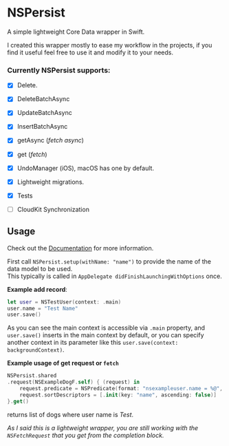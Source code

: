 # NSPersist

A simple lightweight Core Data wrapper in Swift.

I created this wrapper mostly to ease my workflow in the projects, if you find it useful feel free to use it and modify it to your needs.

### Currently NSPersist supports:
- [x] Delete. 
- [x] DeleteBatchAsync
- [x] UpdateBatchAsync
- [x] InsertBatchAsync
- [x] getAsync (*fetch async*)
- [x] get (*fetch*)
- [x] UndoManager (iOS), macOS has one by default.
- [x] Lightweight migrations.
- [x] Tests
- [ ] CloudKit Synchronization


## Usage

Check out the [Documentation](https://martinstamenkovski.github.io/NSPersist/) for more information.

First call `NSPersist.setup(withName: "name")` to provide the name of the data model to be used.  
This typically is called in `AppDelegate didFinishLaunchingWithOptions` once.

**Example add record**:

```swift
let user = NSTestUser(context: .main)
user.name = "Test Name"
user.save()
```
As you can see the main context is accessible via `.main` property, and `user.save()` inserts in the main context by default,  or you can specify another context in its parameter like this `user.save(context: backgroundContext)`.  

**Example usage of get request or `fetch`**
```swift
NSPersist.shared
.request(NSExampleDogF.self) { (request) in
    request.predicate = NSPredicate(format: "nsexampleuser.name = %@", "Test")
    request.sortDescriptors = [.init(key: "name", ascending: false)]
}.get()
```
returns list of dogs where user name is *Test*.

*As I said this is a lightweight wrapper, you are still working with the `NSFetchRequest` that you get from the completion block.*
